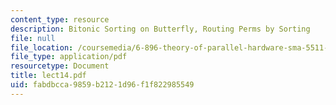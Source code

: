 ```yaml
---
content_type: resource
description: Bitonic Sorting on Butterfly, Routing Perms by Sorting
file: null
file_location: /coursemedia/6-896-theory-of-parallel-hardware-sma-5511-spring-2004/fabdbcca9859b2121d96f1f822985549_lect14.pdf
file_type: application/pdf
resourcetype: Document
title: lect14.pdf
uid: fabdbcca-9859-b212-1d96-f1f822985549
---
```

